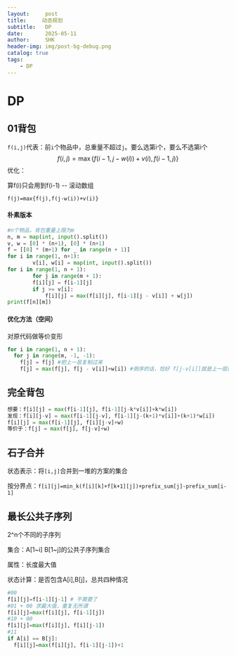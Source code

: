 ```yaml
---
layout:     post
title:     动态规划
subtitle:   DP
date:       2025-05-11
author:     SHK
header-img: img/post-bg-debug.png
catalog: true
tags:
    - DP
---
```


# DP

## 01背包

`f(i,j)`代表：前`i`个物品中，总重量不超过`j`。要么选第i个，要么不选第i个
$$
f(i,j)=\max\{{f(i-1,j-w(i))+v(i),f(i-1,j)}\}
$$
优化：

算f(i)只会用到f(i-1) -- 滚动数组

`f(j)=max{f(j),f(j-w(i))+v(i)}`

#### 朴素版本

```python
#n个物品，背包重量上限为m
n, m = map(int, input().split())
v, w = [0] * (n+1), [0] * (n+1)
f = [[0] * (m+1) for _ in range(n + 1)] 
for i in range(1, n+1):
		v[i], w[i] = map(int, input().split())
for i in range(1, n + 1):
		for j in range(m + 1):
      	f[i][j] = f[i-1][j]
        if j >= v[i]:
          	f[i][j] = max(f[i][j], f[i-1][j - v[i]] + w[j])
print(f[n][m]) 
```

#### 优化方法（空间）

对原代码做等价变形

```python
for i in range(1, n + 1):
  for j in range(m, -1, -1):
    f[j] = f[j] #把上一层复制过来
  	f[j] = max(f[j], f[j - v[i]]+w[i]) #倒序的话，恰好 f[j-v[i]]就是上一层的
```

## 完全背包

```python
想要：f[i][j] = max(f[i-1][j], f[i-1][j-k*v[i]]+k*w[i])
发现：f[i][j-v] = max(f[i-1][j-v], f[i-1][j-(k+1)*v[i]]+(k+1)*w[i])
f[i][j] = max(f[i-1][j], f[i][j-v]+w)
等价于：f[j] = max(f[j], f[j-v]+w)
```

## 石子合并

状态表示：将`[i,j]`合并到一堆的方案的集合

按分界点：`f[i][j]=min_k(f[i][k]+f[k+1][j])+prefix_sum[j]-prefix_sum[i-1]`

## 最长公共子序列

2^n个不同的子序列

集合：A[1~i] B[1~j]的公共子序列集合

属性：长度最大值

状态计算：是否包含A[i],B[j]，总共四种情况

```python
#00
f[i][j]=f[i-1][j-1] # 不需要了
#01 + 00 求最大值，重复无所谓
f[i][j]=max(f[i][j], f[i-1][j])
#10 + 00
f[i][j]=max(f[i][j], f[i][j-1])
#11
if A[i] == B[j]:
  f[i][j]=max(f[i][j], f[i-1][j-1])+1

```

